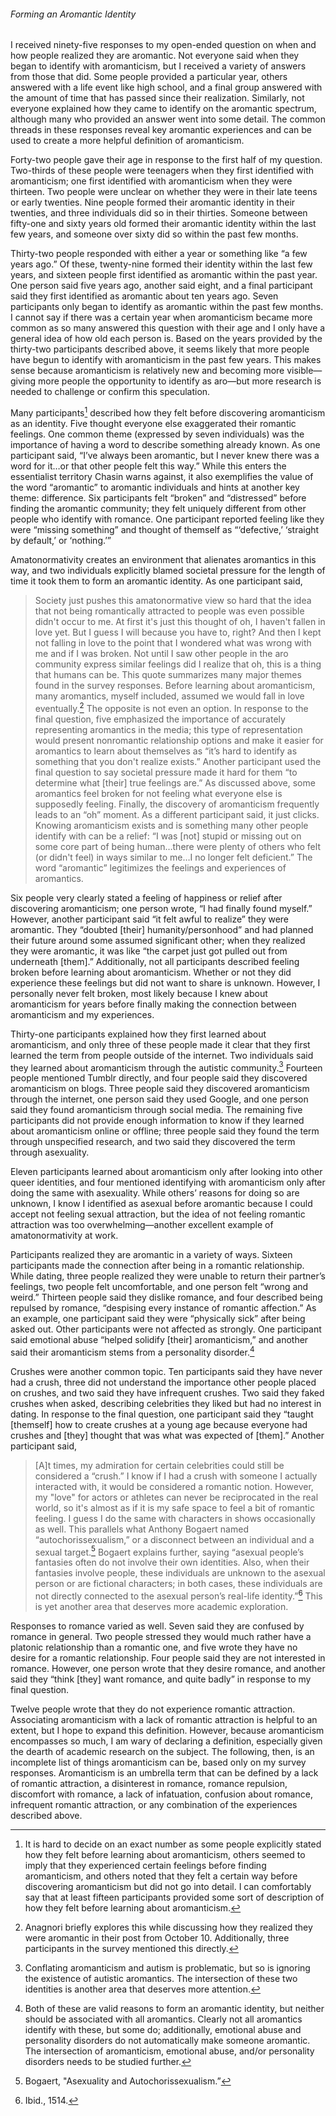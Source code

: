 ###### Forming an Aromantic Identity
I received ninety-five responses to my open-ended question on when and how people realized they are aromantic. Not everyone said when they began to identify with aromanticism, but I received a variety of answers from those that did. Some people provided a particular year, others answered with a life event like high school, and a final group answered with the amount of time that has passed since their realization. Similarly, not everyone explained how they came to identify on the aromantic spectrum, although many who provided an answer went into some detail. The common threads in these responses reveal key aromantic experiences and can be used to create a more helpful definition of aromanticism. 

Forty-two people gave their age in response to the first half of my question. Two-thirds of these people were teenagers when they first identified with aromanticism; one first identified with aromanticism when they were thirteen. Two people were unclear on whether they were in their late teens or early twenties. Nine people formed their aromantic identity in their twenties, and three individuals did so in their thirties. Someone between fifty-one and sixty years old formed their aromantic identity within the last few years, and someone over sixty did so within the past few months.  

Thirty-two people responded with either a year or something like “a few years ago.” Of these, twenty-nine formed their identity within the last few years, and sixteen people first identified as aromantic within the past year. One person said five years ago, another said eight, and a final participant said they first identified as aromantic about ten years ago. Seven participants only began to identify as aromantic within the past few months. I cannot say if there was a certain year when aromanticism became more common as so many answered this question with their age and I only have a general idea of how old each person is. Based on the years provided by the thirty-two participants described above, it seems likely that more people have begun to identify with aromanticism in the past few years. This makes sense because aromanticism is relatively new and becoming more visible—giving more people the opportunity to identify as aro—but more research is needed to challenge or confirm this speculation. 

Many participants[^1] described how they felt before discovering aromanticism as an identity. Five thought everyone else exaggerated their romantic feelings. One common theme (expressed by seven individuals) was the importance of having a word to describe something already known. As one participant said, “I’ve always been aromantic, but I never knew there was a word for it…or that other people felt this way.” While this enters the essentialist territory Chasin warns against, it also exemplifies the value of the word “aromantic” to aromantic individuals and hints at another key theme: difference. Six participants felt “broken” and “distressed” before finding the aromantic community; they felt uniquely different from other people who identify with romance. One participant reported feeling like they were “missing something” and thought of themself as “‘defective,’ ‘straight by default,’ or ‘nothing.’” 

Amatonormativity creates an environment that alienates aromantics in this way, and two individuals explicitly blamed societal pressure for the length of time it took them to form an aromantic identity. As one participant said, 
> Society just pushes this amatonormative view so hard that the idea that not being romantically attracted to people was even possible didn't occur to me. At first it's just this thought of oh, I haven't fallen in love yet. But I guess I will because you have to, right? And then I kept not falling in love to the point that I wondered what was wrong with me and if I was broken. Not until I saw other people in the aro community express similar feelings did I realize that oh, this is a thing that humans can be.
This quote summarizes many major themes found in the survey responses. Before learning about aromanticism, many aromantics, myself included, assumed we would fall in love eventually.[^2] The opposite is not even an option. In response to the final question, five emphasized the importance of accurately representing aromantics in the media; this type of representation would present nonromantic relationship options and make it easier for aromantics to learn about themselves as “it’s hard to identify as something that you don't realize exists.” Another participant used the final question to say societal pressure made it hard for them “to determine what [their] true feelings are.” As discussed above, some aromantics feel broken for not feeling what everyone else is supposedly feeling. Finally, the discovery of aromanticism frequently leads to an “oh” moment. As a different participant said, it just clicks. Knowing aromanticism exists and is something many other people identify with can be a relief: “I was [not] stupid or missing out on some core part of being human…there were plenty of others who felt (or didn't feel) in ways similar to me…I no longer felt deficient.” The word “aromantic” legitimizes the feelings and experiences of aromantics. 

Six people very clearly stated a feeling of happiness or relief after discovering aromanticism; one person wrote, “I had finally found myself.” However, another participant said “it felt awful to realize” they were aromantic. They “doubted [their] humanity/personhood” and had planned their future around some assumed significant other; when they realized they were aromantic, it was like “the carpet just got pulled out from underneath [them].” Additionally, not all participants described feeling broken before learning about aromanticism. Whether or not they did experience these feelings but did not want to share is unknown. However, I personally never felt broken, most likely because I knew about aromanticism for years before finally making the connection between aromanticism and my experiences. 

Thirty-one participants explained how they first learned about aromanticism, and only three of these people made it clear that they first learned the term from people outside of the internet. Two individuals said they learned about aromanticism through the autistic community.[^3] Fourteen people mentioned Tumblr directly, and four people said they discovered aromanticism on blogs. Three people said they discovered aromanticism through the internet, one person said they used Google, and one person said they found aromanticism through social media. The remaining five participants did not provide enough information to know if they learned about aromanticism online or offline; three people said they found the term through unspecified research, and two said they discovered the term through asexuality. 

Eleven participants learned about aromanticism only after looking into other queer identities, and four mentioned identifying with aromanticism only after doing the same with asexuality. While others’ reasons for doing so are unknown, I know I identified as asexual before aromantic because I could accept not feeling sexual attraction, but the idea of not feeling romantic attraction was too overwhelming—another excellent example of amatonormativity at work.

Participants realized they are aromantic in a variety of ways. Sixteen participants made the connection after being in a romantic relationship. While dating, three people realized they were unable to return their partner’s feelings, two people felt uncomfortable, and one person felt “wrong and weird.” Thirteen people said they dislike romance, and four described being repulsed by romance, “despising every instance of romantic affection.” As an example, one participant said they were “physically sick” after being asked out. Other participants were not affected as strongly. One participant said emotional abuse “helped solidify [their] aromanticism,” and another said their aromanticism stems from a personality disorder.[^4]

Crushes were another common topic. Ten participants said they have never had a crush, three did not understand the importance other people placed on crushes, and two said they have infrequent crushes. Two said they faked crushes when asked, describing celebrities they liked but had no interest in dating. In response to the final question, one participant said they “taught [themself] how to create crushes at a young age because everyone had crushes and [they] thought that was what was expected of [them].” Another participant said,
> [A]t times, my admiration for certain celebrities could still be considered a “crush.” I know if I had a crush with someone I actually interacted with, it would be considered a romantic notion. However, my "love" for actors or athletes can never be reciprocated in the real world, so it's almost as if it is my safe space to feel a bit of romantic feeling. I guess I do the same with characters in shows occasionally as well.
This parallels what Anthony Bogaert named “autochorissexualism,” or a disconnect between an individual and a sexual target.[^5] Bogaert explains further, saying “asexual people’s fantasies often do not involve their own identities. Also, when their fantasies involve people, these individuals are unknown to the asexual person or are fictional characters; in both cases, these individuals are not directly connected to the asexual person’s real-life identity.”[^6] This is yet another area that deserves more academic exploration. 

Responses to romance varied as well. Seven said they are confused by romance in general. Two people stressed they would much rather have a platonic relationship than a romantic one, and five wrote they have no desire for a romantic relationship. Four people said they are not interested in romance. However, one person wrote that they desire romance, and another said they “think [they] want romance, and quite badly” in response to my final question. 

Twelve people wrote that they do not experience romantic attraction. Associating aromanticism with a lack of romantic attraction is helpful to an extent, but I hope to expand this definition. However, because aromanticism encompasses so much, I am wary of declaring a definition, especially given the dearth of academic research on the subject. The following, then, is an incomplete list of things aromanticism can be, based only on my survey responses. Aromanticism is an umbrella term that can be defined by a lack of romantic attraction, a disinterest in romance, romance repulsion, discomfort with romance, a lack of infatuation, confusion about romance, infrequent romantic attraction, or any combination of the experiences described above. 

[^1]:	It is hard to decide on an exact number as some people explicitly stated how they felt before learning about aromanticism, others seemed to imply that they experienced certain feelings before finding aromanticism, and others noted that they felt a certain way before discovering aromanticism but did not go into detail. I can comfortably say that at least fifteen participants provided some sort of description of how they felt before learning about aromanticism. 

[^2]:	Anagnori briefly explores this while discussing how they realized they were aromantic in their post from October 10. Additionally, three participants in the survey mentioned this directly.

[^3]:	Conflating aromanticism and autism is problematic, but so is ignoring the existence of autistic aromantics. The intersection of these two identities is another area that deserves more attention. 

[^4]:	Both of these are valid reasons to form an aromantic identity, but neither should be associated with all aromantics. Clearly not all aromantics identify with these, but some do; additionally, emotional abuse and personality disorders do not automatically make someone aromantic. The intersection of aromanticism, emotional abuse, and/or personality disorders needs to be studied further. 

[^5]:	Bogaert, "Asexuality and Autochorissexualism.” 

[^6]:	Ibid., 1514.